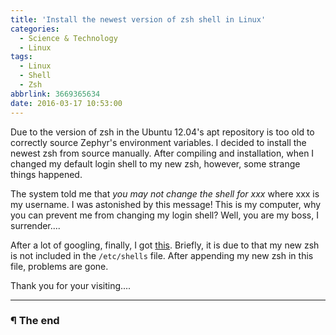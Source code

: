 ```yaml
---
title: 'Install the newest version of zsh shell in Linux'
categories:
  - Science & Technology
  - Linux
tags:
  - Linux
  - Shell
  - Zsh
abbrlink: 3669365634
date: 2016-03-17 10:53:00
---
```


Due to the version of zsh in the Ubuntu 12.04's apt repository is too old to correctly source Zephyr's environment variables. I decided to install the newest zsh from source manually. After compiling and installation, when I changed my default login shell to my new zsh, however, some strange things happened.

The system told me that _you may not change the shell for xxx_ where xxx is my username. I was astonished by this message! This is my computer, why you can prevent me from changing my login shell? Well, you are my boss, I surrender....

<!-- more -->

After a lot of googling, finally, I got [this](http://askubuntu.com/a/479366/424680). Briefly, it is due to that my new zsh is not included in the `/etc/shells` file. After appending my new zsh in this file, problems are gone.

Thank you for your visiting....

---

### ¶ The end
